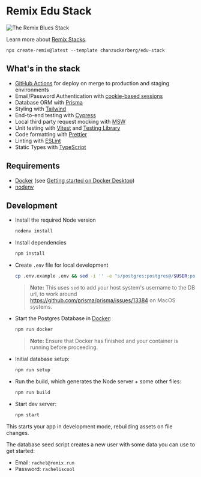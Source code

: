 # Remix Edu Stack

![The Remix Blues Stack](https://repository-images.githubusercontent.com/461012689/37d5bd8b-fa9c-4ab0-893c-f0a199d5012d)

Learn more about [Remix Stacks](https://remix.run/stacks).

```
npx create-remix@latest --template chanzuckerberg/edu-stack
```

## What's in the stack

- [GitHub Actions](https://github.com/features/actions) for deploy on merge to production and staging environments
- Email/Password Authentication with [cookie-based sessions](https://remix.run/docs/en/v1/api/remix#createcookiesessionstorage)
- Database ORM with [Prisma](https://prisma.io)
- Styling with [Tailwind](https://tailwindcss.com/)
- End-to-end testing with [Cypress](https://cypress.io)
- Local third party request mocking with [MSW](https://mswjs.io)
- Unit testing with [Vitest](https://vitest.dev) and [Testing Library](https://testing-library.com)
- Code formatting with [Prettier](https://prettier.io)
- Linting with [ESLint](https://eslint.org)
- Static Types with [TypeScript](https://typescriptlang.org)

## Requirements

- [Docker](https://www.docker.com/) (see [Getting started on Docker Desktop](https://czi.atlassian.net/wiki/x/FgAzk))
- [nodenv](https://github.com/nodenv/nodenv)

## Development

- Install the required Node version

  ```sh
  nodenv install
  ```

- Install dependencies

  ```sh
  npm install
  ```

- Create `.env` file for local development

  ```sh
  cp .env.example .env && sed -i '' -e "s/postgres:postgres@/$USER:postgres@/g" .env
  ```

  > **Note:** This uses `sed` to add your host system's username to the DB url, to work around https://github.com/prisma/prisma/issues/13384 on MacOS systems.

- Start the Postgres Database in [Docker](https://www.docker.com/get-started):

  ```sh
  npm run docker
  ```

  > **Note:** Ensure that Docker has finished and your container is running before proceeding.

- Initial database setup:

  ```sh
  npm run setup
  ```

- Run the build, which generates the Node server + some other files:

  ```sh
  npm run build
  ````

- Start dev server:

  ```sh
  npm start
  ```

This starts your app in development mode, rebuilding assets on file changes.

The database seed script creates a new user with some data you can use to get started:

- Email: `rachel@remix.run`
- Password: `racheliscool`
